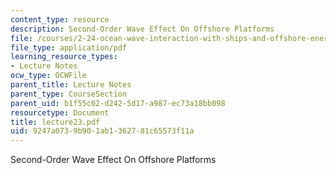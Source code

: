 ```yaml
---
content_type: resource
description: Second-Order Wave Effect On Offshore Platforms
file: /courses/2-24-ocean-wave-interaction-with-ships-and-offshore-energy-systems-13-022-spring-2002/9247a0739b901ab1362781c65573f11a_lecture23.pdf
file_type: application/pdf
learning_resource_types:
- Lecture Notes
ocw_type: OCWFile
parent_title: Lecture Notes
parent_type: CourseSection
parent_uid: b1f55c02-d242-5d17-a987-ec73a18bb098
resourcetype: Document
title: lecture23.pdf
uid: 9247a073-9b90-1ab1-3627-81c65573f11a
---
```

Second-Order Wave Effect On Offshore Platforms

